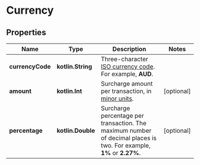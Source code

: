 
# Currency

## Properties
Name | Type | Description | Notes
------------ | ------------- | ------------- | -------------
**currencyCode** | **kotlin.String** | Three-character [ISO currency code](https://docs.adyen.com/development-resources/currency-codes). For example, **AUD**. | 
**amount** | **kotlin.Int** | Surcharge amount per transaction, in [minor units](https://docs.adyen.com/development-resources/currency-codes). |  [optional]
**percentage** | **kotlin.Double** | Surcharge percentage per transaction. The maximum number of decimal places is two. For example, **1%** or **2.27%**. |  [optional]



